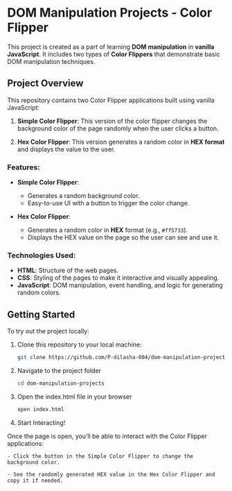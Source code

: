 # DOM Manipulation Projects - Color Flipper

This project is created as a part of learning **DOM manipulation** in **vanilla JavaScript**. It includes two types of **Color Flippers** that demonstrate basic DOM manipulation techniques.

## Project Overview

This repository contains two Color Flipper applications built using vanilla JavaScript:

1. **Simple Color Flipper**: This version of the color flipper changes the background color of the page randomly when the user clicks a button.

2. **Hex Color Flipper**: This version generates a random color in **HEX format** and displays the value to the user.

### Features:
- **Simple Color Flipper**:
  - Generates a random background color.
  - Easy-to-use UI with a button to trigger the color change.

- **Hex Color Flipper**:
  - Generates a random color in **HEX** format (e.g., `#ff5733`).
  - Displays the HEX value on the page so the user can see and use it.
    

### Technologies Used:
- **HTML**: Structure of the web pages.
- **CSS**: Styling of the pages to make it interactive and visually appealing.
- **JavaScript**: DOM manipulation, event handling, and logic for generating random colors.

## Getting Started

To try out the project locally:

1. Clone this repository to your local machine:

   ```bash
   git clone https://github.com/P-dilasha-004/dom-manipulation-projects.git

2. Navigate to the project folder

   ```bash
   cd dom-manipulation-projects

3. Open the index.html file in your browser

   ```bash
   open index.html

4. Start Interacting!

  Once the page is open, you’ll be able to interact with the Color Flipper applications:

    - Click the button in the Simple Color Flipper to change the background color.

    - See the randomly generated HEX value in the Hex Color Flipper and copy it if needed.
